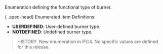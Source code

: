 ﻿Enumeration defining the functional type of burner.

{ .spec-head}
Enumerated Item Definitions:

* **USERDEFINED**: User-defined burner type.
* **NOTDEFINED**: Undefined burner type.

> HISTORY&nbsp; New enumeration in IFC4. No specific values are defined for this release.
